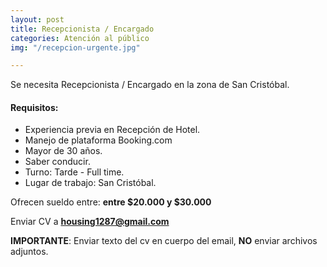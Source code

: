 ```yaml
---
layout: post
title: Recepcionista / Encargado
categories: Atención al público
img: "/recepcion-urgente.jpg"

---
```

Se necesita Recepcionista / Encargado en la zona de San Cristóbal. 

#### **Requisitos**:

* Experiencia previa en Recepción de Hotel.
* Manejo de plataforma Booking.com
* Mayor de 30 años.
* Saber conducir.
* Turno: Tarde - Full time.
* Lugar de trabajo: San Cristóbal.

Ofrecen sueldo entre: **entre $20.000 y $30.000**

Enviar CV a **housing1287@gmail.com** 

**IMPORTANTE**: Enviar texto del cv en cuerpo del email, **NO** enviar archivos adjuntos.